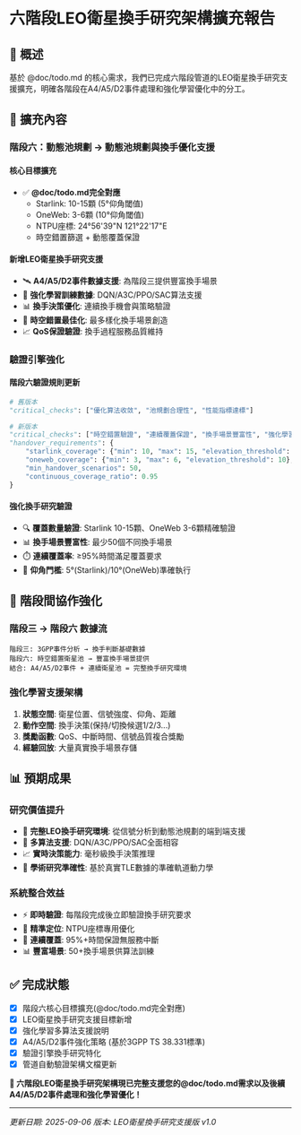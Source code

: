 # 六階段LEO衛星換手研究架構擴充報告

## 📖 概述

基於 @doc/todo.md 的核心需求，我們已完成六階段管道的LEO衛星換手研究支援擴充，明確各階段在A4/A5/D2事件處理和強化學習優化中的分工。

## 🎯 擴充內容

### 階段六：動態池規劃 → 動態池規劃與換手優化支援

#### 核心目標擴充
- ✅ **@doc/todo.md完全對應**
  - Starlink: 10-15顆 (5°仰角閾值) 
  - OneWeb: 3-6顆 (10°仰角閾值)
  - NTPU座標: 24°56'39"N 121°22'17"E
  - 時空錯置篩選 + 動態覆蓋保證

#### 新增LEO衛星換手研究支援
- 🛰️ **A4/A5/D2事件數據支援**: 為階段三提供豐富換手場景
- 🤖 **強化學習訓練數據**: DQN/A3C/PPO/SAC算法支援
- 📊 **換手決策優化**: 連續換手機會與策略驗證
- 🎯 **時空錯置最佳化**: 最多樣化換手場景創造
- 📈 **QoS保證驗證**: 換手過程服務品質維持

### 驗證引擎強化

#### 階段六驗證規則更新
```python
# 舊版本
"critical_checks": ["優化算法收敛", "池規劃合理性", "性能指標達標"]

# 新版本  
"critical_checks": ["時空錯置驗證", "連續覆蓋保證", "換手場景豐富性", "強化學習數據準備"]
"handover_requirements": {
    "starlink_coverage": {"min": 10, "max": 15, "elevation_threshold": 5},
    "oneweb_coverage": {"min": 3, "max": 6, "elevation_threshold": 10},
    "min_handover_scenarios": 50,
    "continuous_coverage_ratio": 0.95
}
```

#### 強化換手研究驗證
- 🔍 **覆蓋數量驗證**: Starlink 10-15顆、OneWeb 3-6顆精確驗證
- 📊 **換手場景豐富性**: 最少50個不同換手場景
- ⏱️ **連續覆蓋率**: ≥95%時間滿足覆蓋要求
- 🎯 **仰角門檻**: 5°(Starlink)/10°(OneWeb)準確執行

## 🔗 階段間協作強化

### 階段三 → 階段六 數據流
```
階段三: 3GPP事件分析 → 換手判斷基礎數據
階段六: 時空錯置衛星池 → 豐富換手場景提供
結合: A4/A5/D2事件 + 連續衛星池 = 完整換手研究環境
```

### 強化學習支援架構
1. **狀態空間**: 衛星位置、信號強度、仰角、距離
2. **動作空間**: 換手決策(保持/切換候選1/2/3...)  
3. **獎勵函數**: QoS、中斷時間、信號品質複合獎勵
4. **經驗回放**: 大量真實換手場景存儲

## 📊 預期成果

### 研究價值提升
- 🎯 **完整LEO換手研究環境**: 從信號分析到動態池規劃的端到端支援
- 🤖 **多算法支援**: DQN/A3C/PPO/SAC全面相容
- 📈 **實時決策能力**: 毫秒級換手決策推理
- 🔬 **學術研究準確性**: 基於真實TLE數據的準確軌道動力學

### 系統整合效益  
- ⚡ **即時驗證**: 每階段完成後立即驗證換手研究要求
- 🎯 **精準定位**: NTPU座標專用優化
- 🔄 **連續覆蓋**: 95%+時間保證無服務中斷
- 📊 **豐富場景**: 50+換手場景供算法訓練

## ✅ 完成狀態

- [x] 階段六核心目標擴充(@doc/todo.md完全對應)
- [x] LEO衛星換手研究支援目標新增  
- [x] 強化學習多算法支援說明
- [x] A4/A5/D2事件強化策略 (基於3GPP TS 38.331標準)
- [x] 驗證引擎換手研究特化
- [x] 管道自動驗證架構文檔更新

**🎉 六階段LEO衛星換手研究架構現已完整支援您的@doc/todo.md需求以及後續A4/A5/D2事件處理和強化學習優化！**

---
*更新日期: 2025-09-06*
*版本: LEO衛星換手研究支援版 v1.0*